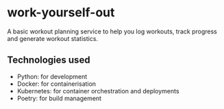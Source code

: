 # work-yourself-out
A basic workout planning service to help you log workouts, track progress and generate workout statistics.

## Technologies used
* Python: for development
* Docker: for containerisation
* Kubernetes: for container orchestration and deployments
* Poetry: for build management
